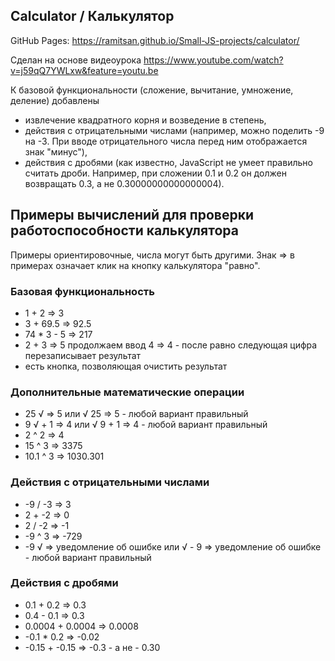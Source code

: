 ## Calculator / Калькулятор

GitHub Pages: https://ramitsan.github.io/Small-JS-projects/calculator/

Сделан на основе видеоурока https://www.youtube.com/watch?v=j59qQ7YWLxw&feature=youtu.be

К базовой функциональности (сложение, вычитание, умножение, деление) добавлены
- извлечение квадратного корня и возведение в степень, 
- действия с отрицательными числами (например, можно поделить -9 на -3. При вводе отрицательного числа перед ним отображается знак "минус"), 
- действия с дробями (как известно, JavaScript не умеет правильно считать дроби. Например, при сложении 0.1 и 0.2 он должен возвращать 0.3, а не 0.30000000000000004). 

## Примеры вычислений для проверки работоспособности калькулятора
Примеры ориентировочные, числа могут быть другими. 
Знак => в примерах означает клик на кнопку калькулятора "равно".

### Базовая функциональность
* 1 + 2 => 3
* 3 + 69.5 => 92.5
* 74 * 3 - 5 => 217
* 2 + 3 => 5 продолжаем ввод 4 => 4 - после равно следующая цифра перезаписывает результат
* есть кнопка, позволяющая очистить результат

### Дополнительные математические операции
* 25 √ => 5 или √ 25 => 5 - любой вариант правильный
* 9 √ + 1 => 4 или √ 9 + 1 => 4 - любой вариант правильный
* 2 ^ 2 => 4
* 15 ^ 3 => 3375
* 10.1 ^ 3 => 1030.301

### Действия с отрицательными числами
* -9 / -3 => 3
* 2 + -2 => 0
* 2 / -2 => -1
* -9 ^ 3 => -729
* -9 √ => уведомление об ошибке или √ - 9 => уведомление об ошибке - любой вариант правильный

### Действия с дробями
* 0.1 + 0.2 => 0.3
* 0.4 - 0.1 => 0.3
* 0.0004 + 0.0004 => 0.0008
* -0.1 * 0.2 => -0.02
* -0.15 + -0.15 => -0.3 - а не - 0.30
